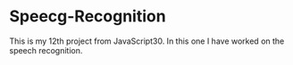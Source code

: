 # Speecg-Recognition
This is my 12th project from JavaScript30. In this one I have worked on the speech recognition.

